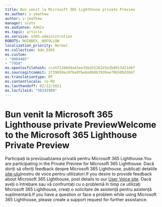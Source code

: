 ```yaml
---
title: Bun venit la Microsoft 365 Lighthouse private Preview
ms.author: v-jmathew
author: v-jmathew
manager: scotv
ms.audience: Admin
ms.topic: article
ms.service: o365-administration
ROBOTS: NOINDEX, NOFOLLOW
localization_priority: Normal
ms.collection: Adm_O365
ms.custom:
- "9004405"
- "7958"
ms.openlocfilehash: cca5f2200d9a43ee35bd15262e5e2b8913d21d8f
ms.sourcegitcommit: 2f39850ac0fba9fbeba9b8b7939ae79b505d3b67
ms.translationtype: MT
ms.contentlocale: ro-RO
ms.lasthandoff: 02/12/2021
ms.locfileid: "50243509"
---
```

# <a name="welcome-to-the-microsoft-365-lighthouse-private-preview"></a><span data-ttu-id="f083a-102">Bun venit la Microsoft 365 Lighthouse private Preview</span><span class="sxs-lookup"><span data-stu-id="f083a-102">Welcome to the Microsoft 365 Lighthouse Private Preview</span></span>

<span data-ttu-id="f083a-103">Participați la previzualizarea privată pentru Microsoft 365 Lighthouse.</span><span class="sxs-lookup"><span data-stu-id="f083a-103">You are participating in the Private Preview for Microsoft 365 Lighthouse.</span></span> <span data-ttu-id="f083a-104">Dacă doriți să oferiți feedback despre Microsoft 365 Lighthouse, publicați detaliile [site-ului](https://aka.ms/M365Lighthouseuservoice)nostru de voce pentru utilizatori.</span><span class="sxs-lookup"><span data-stu-id="f083a-104">If you desire to provide feedback about Microsoft 365 Lighthouse, post details to our [User Voice site](https://aka.ms/M365Lighthouseuservoice).</span></span> <span data-ttu-id="f083a-105">Dacă aveți o întrebare sau vă confruntați cu o problemă în timp ce utilizați Microsoft 365 Lighthouse, creați o solicitare de asistență pentru asistență suplimentară.</span><span class="sxs-lookup"><span data-stu-id="f083a-105">If you have a question or face a problem while using Microsoft 365 Lighthouse, please create a support request for further assistance.</span></span>
